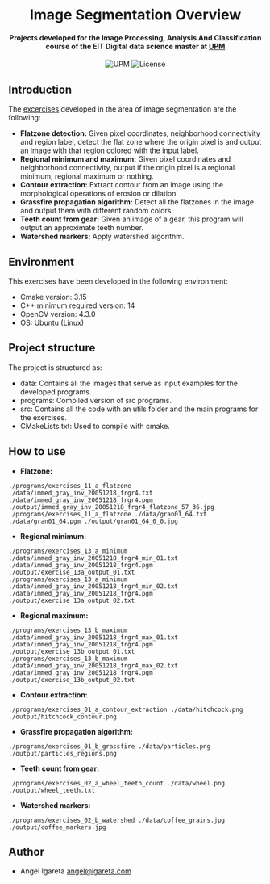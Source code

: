 <h1 align="center">Image Segmentation Overview</h1>
<h4 align="center">Projects developed for the Image Processing, Analysis And Classification course of the EIT Digital data science master at <a href="https://www.upm.es/">UPM</a></h4>

<p align="center">
  <img alt="UPM" src="https://img.shields.io/badge/EIT%20Digital-UPM-blue?style=flat-square">
  <img alt="License" src="https://img.shields.io/github/license/angeligareta/image-processing-overview?style=flat-square" />
</p>

## Introduction
The [excercises](src/) developed in the area of image segmentation are the following:
- __Flatzone detection:__ Given pixel coordinates, neighborhood connectivity and region label, detect the flat zone where the origin pixel is and output an image with that region colored with the input label. 
- __Regional minimum and maximum:__ Given pixel coordinates and neighborhood connectivity, output if the origin pixel is a regional minimum, regional maximum or nothing.
- __Contour extraction:__ Extract contour from an image using the morphological operations of erosion or dilation.
- __Grassfire propagation algorithm:__ Detect all the flatzones in the image and output them with different random colors.
- __Teeth count from gear:__ Given an image of a gear, this program will output an approximate teeth number. 
- __Watershed markers:__ Apply watershed algorithm.

## Environment
This exercises have been developed in the following environment:
- Cmake version: 3.15
- C++ minimum required version: 14
- OpenCV version: 4.3.0
- OS: Ubuntu (Linux)

## Project structure
The project is structured as:
- data: Contains all the images that serve as input examples for the developed programs. 
- programs: Compiled version of src programs.
- src: Contains all the code with an utils folder and the main programs for the exercises.
- CMakeLists.txt: Used to compile with cmake.

## How to use

- __Flatzone:__
```
./programs/exercises_11_a_flatzone ./data/immed_gray_inv_20051218_frgr4.txt ./data/immed_gray_inv_20051218_frgr4.pgm ./output/immed_gray_inv_20051218_frgr4_flatzone_57_36.jpg
./programs/exercises_11_a_flatzone ./data/gran01_64.txt ./data/gran01_64.pgm ./output/gran01_64_0_0.jpg
```
- __Regional minimum:__
```
./programs/exercises_13_a_minimum ./data/immed_gray_inv_20051218_frgr4_min_01.txt ./data/immed_gray_inv_20051218_frgr4.pgm ./output/exercise_13a_output_01.txt
./programs/exercises_13_a_minimum ./data/immed_gray_inv_20051218_frgr4_min_02.txt ./data/immed_gray_inv_20051218_frgr4.pgm ./output/exercise_13a_output_02.txt
```
- __Regional maximum:__
```
./programs/exercises_13_b_maximum ./data/immed_gray_inv_20051218_frgr4_max_01.txt ./data/immed_gray_inv_20051218_frgr4.pgm ./output/exercise_13b_output_01.txt
./programs/exercises_13_b_maximum ./data/immed_gray_inv_20051218_frgr4_max_02.txt ./data/immed_gray_inv_20051218_frgr4.pgm ./output/exercise_13b_output_02.txt
```
- __Contour extraction:__
```
./programs/exercises_01_a_contour_extraction ./data/hitchcock.png ./output/hitchcock_contour.png
```
- __Grassfire propagation algorithm:__
```
./programs/exercises_01_b_grassfire ./data/particles.png ./output/particles_regions.png
```
- __Teeth count from gear:__
```
./programs/exercises_02_a_wheel_teeth_count ./data/wheel.png ./output/wheel_teeth.txt
```
- __Watershed markers:__
```
./programs/exercises_02_b_watershed ./data/coffee_grains.jpg ./output/coffee_markers.jpg
```

## Author
- Angel Igareta [angel@igareta.com](mailto:angel@igareta.com) 
